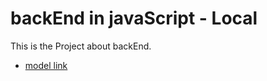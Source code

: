 # backEnd in javaScript - Local

This is the Project about backEnd.

- [model link](https://app.eraser.io/workspace/YtPqZ1VogxGy1jzIDkzj?origin=share)